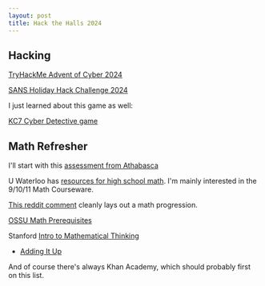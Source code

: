 ```yaml
---
layout: post
title: Hack the Halls 2024
---
```

## Hacking 
[TryHackMe Advent of Cyber 2024](https://tryhackme.com/r/room/adventofcyber2024)

[SANS Holiday Hack Challenge 2024](https://2024.holidayhackchallenge.com/)

I just learned about this game as well: 

[KC7 Cyber Detective game](https://kc7cyber.com/)

## Math Refresher
I'll start with this [assessment from Athabasca](https://www.athabascau.ca/math-site/math-diagnostic-assessment.html)

U Waterloo has [resources for high school math](https://cemc.uwaterloo.ca/resources/courseware?field_subject_area_tools_target_id=3). I'm mainly interested in the 9/10/11 Math Courseware. 

[This reddit comment](https://www.reddit.com/r/learnmath/comments/5nk3ze/comment/dcc8d1m/) cleanly lays out a math progression.

[OSSU Math Prerequisites](https://github.com/ossu/computer-science/blob/master/FAQ.md#how-can-i-review-the-math-prerequisites)

Stanford [Intro to Mathematical Thinking](https://online.stanford.edu/courses/hstar-y0001-introduction-mathematical-thinking)
- [Adding It Up](http://www.nap.edu/catalog.php?record_id=9822)


And of course there's always Khan Academy, which should probably first on this list.